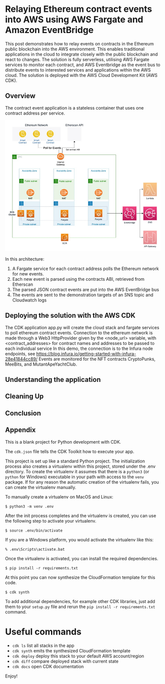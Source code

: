 
# Relaying Ethereum contract events into AWS using AWS Fargate and Amazon EventBridge

This post demonstrates how to relay events on contracts in the Ethereum public blockchain into the AWS environment. This enables traditional applications in the cloud to integrate closely with the public blockchain and react to changes. The solution is fully serverless, utilising AWS Fargate services to monitor each contract, and AWS Eventbridge as the event bus to distribute events to interested services and applications within the AWS cloud. The solution is deployed with the AWS Cloud Development Kit (AWS CDK).

## Overview

The contract event application is a stateless container that uses one contract address per service.

![Architecture](architecture.jpg)

In this architecture:

1. A Fargate service for each contract address polls the Ethereum network for new events.
2. Each new event is parsed using the contracts ABI, retrieved from Etherscan 
3. The parsed JSON contract events are put into the AWS EventBridge bus
4. The events are sent to the demonstration targets of an SNS topic and Cloudwatch logs

## Deploying the solution with the AWS CDK

The CDK application app.py will create the cloud stack and fargate services to poll
ethereum contract events. Connection to the ethereum network is made through a 
Web3 HttpProvider given by the <node_url> variable, with <contract_addresses> for 
contract names and addresses to be passed to each individual service
In this demo, the connection is to the Infura node endpoints,
see https://blog.infura.io/getting-started-with-infura-28e41844cc89/
Events are monitored for the NFT contracts CryptoPunks, MeeBits,
and MutantApeYachtClub.

## Understanding the application

## Cleaning Up

## Conclusion

## Appendix

This is a blank project for Python development with CDK.

The `cdk.json` file tells the CDK Toolkit how to execute your app.

This project is set up like a standard Python project.  The initialization
process also creates a virtualenv within this project, stored under the .env
directory.  To create the virtualenv it assumes that there is a `python3`
(or `python` for Windows) executable in your path with access to the `venv`
package. If for any reason the automatic creation of the virtualenv fails,
you can create the virtualenv manually.

To manually create a virtualenv on MacOS and Linux:

```
$ python3 -m venv .env
```

After the init process completes and the virtualenv is created, you can use the following
step to activate your virtualenv.

```
$ source .env/bin/activate
```

If you are a Windows platform, you would activate the virtualenv like this:

```
% .env\Scripts\activate.bat
```

Once the virtualenv is activated, you can install the required dependencies.

```
$ pip install -r requirements.txt
```

At this point you can now synthesize the CloudFormation template for this code.

```
$ cdk synth
```

To add additional dependencies, for example other CDK libraries, just add
them to your `setup.py` file and rerun the `pip install -r requirements.txt`
command.

# Useful commands

 * `cdk ls`          list all stacks in the app
 * `cdk synth`       emits the synthesized CloudFormation template
 * `cdk deploy`      deploy this stack to your default AWS account/region
 * `cdk diff`        compare deployed stack with current state
 * `cdk docs`        open CDK documentation

Enjoy!
